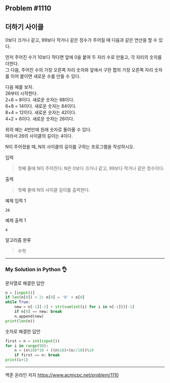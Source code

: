## Problem #1110
## 더하기 사이클

0보다 크거나 같고, 99보다 작거나 같은 정수가 주어질 때 다음과 같은 연산을 할 수 있다.

먼저 주어진 수가 10보다 작다면 앞에 0을 붙여 두 자리 수로 만들고, 각 자리의 숫자를 더한다.\
그 다음, 주어진 수의 가장 오른쪽 자리 숫자와 앞에서 구한 합의 가장 오른쪽 자리 숫자를 이어 붙이면 새로운 수를 만들 수 있다.

다음 예를 보자.\
26부터 시작한다.\
2+6 = 8이다. 새로운 숫자는 68이다.\
6+8 = 14이다. 새로운 숫자는 84이다.\
8+4 = 12이다. 새로운 숫자는 42이다.\
4+2 = 6이다. 새로운 숫자는 26이다.

위의 예는 4번만에 원래 숫자로 돌아올 수 있다.\
따라서 26의 사이클의 길이는 4이다.

N이 주어졌을 때, N의 사이클의 길이를 구하는 프로그램을 작성하시오.

입력
> 첫째 줄에 N이 주어진다. N은 0보다 크거나 같고, 99보다 작거나 같은 정수이다.

출력
> 첫째 줄에 N의 사이클 길이를 출력한다.

예제 입력 1
```
26
```

예제 출력 1
```
4
```

알고리즘 분류
> 수학

***
### My Solution in Python :ok_hand:
문자열로 해결한 답안
```python
n = [input()]
if len(n[0]) < 2: n[0] = '0' + n[0]
while True:
    new = n[-1][-1] + str(sum(int(i) for i in n[-1]))[-1]
    if n[0] == new: break
    n.append(new)
print(len(n))
```
숫자로 해결한 답안
```python
first = n = int(input())
for i in range(99):
    n = (n%10)*10 + ((n%10)+(n//10))%10
    if first == n: break
print(i+1)
```
***
백준 온라인 저지 https://www.acmicpc.net/problem/1110
